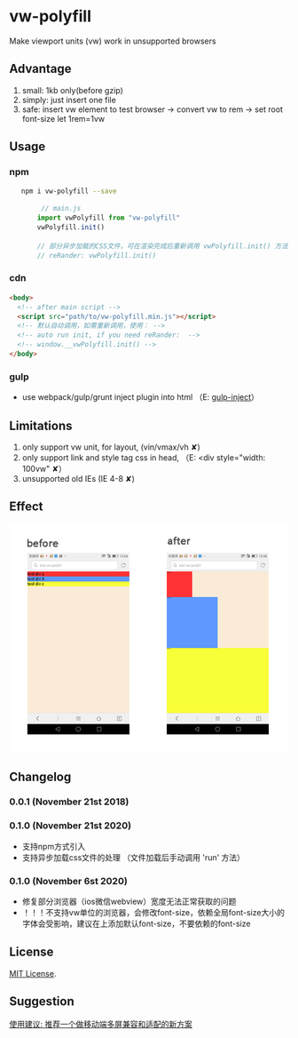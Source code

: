 # vw-polyfill
  Make viewport units (vw) work in unsupported browsers

## Advantage
  1. small: 1kb only(before gzip)
  2. simply: just insert one file
  3. safe: insert vw element to test browser -> convert vw to rem -> set root font-size let 1rem=1vw

## Usage

### npm

```bash
   npm i vw-polyfill --save
```
```js
        // main.js
       import vwPolyfill from "vw-polyfill"
       vwPolyfill.init()

       // 部分异步加载的CSS文件，可在渲染完成后重新调用 vwPolyfill.init() 方法
       // reRander: vwPolyfill.init()

```
### cdn

```html
<body>
  <!-- after main script -->
  <script src="path/to/vw-polyfill.min.js"></script>
  <!-- 默认自动调用，如需重新调用，使用： -->
  <!-- auto run init, if you need reRander:  -->
  <!-- window.__vwPolyfill.init() -->
</body>
```


### gulp
  - use webpack/gulp/grunt inject plugin into html （E: [gulp-inject](https://www.npmjs.com/package/gulp-inject)）


## Limitations
  1. only support vw unit, for layout, (vin/vmax/vh ✘)
  2. only support link and style tag css in head, （E: <div style="width: 100vw" ✘）
  3. unsupported old IEs (IE 4-8 ✘)

## Effect

  ![Image text](https://raw.githubusercontent.com/RaySnow/vw-polyfill/master/test/effect.png)

## Changelog

### 0.0.1 (November 21st 2018) ###
### 0.1.0 (November 21st 2020) ###
  - 支持npm方式引入
  - 支持异步加载css文件的处理 （文件加载后手动调用 'run' 方法）
### 0.1.0 (November 6st 2020) ###
  - 修复部分浏览器（ios微信webview）宽度无法正常获取的问题
  - ！！！不支持vw单位的浏览器，会修改<html>font-size，依赖全局font-size大小的字体会受影响，建议在<body>上添加默认font-size，不要依赖<html>的font-size


## License

[MIT License](http://opensource.org/licenses/mit-license).


## Suggestion

[使用建议: 推荐一个做移动端多屏兼容和适配的新方案](https://github.com/RaySnow/vw-polyfill/blob/master/other.md)

